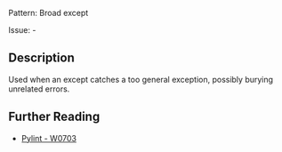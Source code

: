 Pattern: Broad except

Issue: -

## Description

Used when an except catches a too general exception, possibly burying unrelated errors.

## Further Reading

* [Pylint - W0703](http://pylint-messages.wikidot.com/messages:w0703)